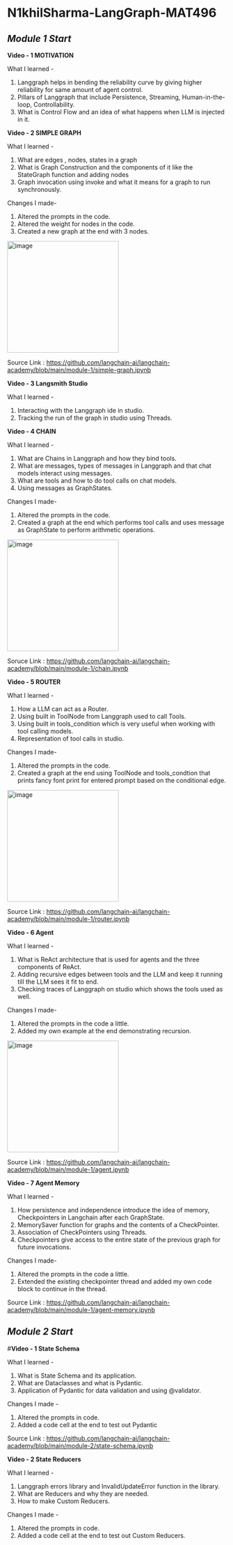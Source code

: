 # N1khilSharma-LangGraph-MAT496


## ***Module 1 Start***

**Video - 1  MOTIVATION**

What I learned - 

1. Langgraph helps in bending the reliability curve by giving higher reliability for same amount of agent control.
2. Pillars of Langgraph that include Persistence, Streaming, Human-in-the-loop, Controllability.
3. What is Control Flow and an idea of what happens when LLM is injected in it.



**Video - 2  SIMPLE GRAPH**

What I learned - 

1.	What are edges , nodes, states in a graph
2.	What is Graph Construction and the components of it like the StateGraph function and adding nodes
3.	Graph invocation using invoke and what it means for a graph to run synchronously.

Changes I made-
1.	Altered the prompts in the code.
2.	Altered the weight for nodes in the code.
3.	Created a new graph at the end with 3 nodes.


<img width="256" height="256" alt="image" src="https://github.com/user-attachments/assets/de2cf8dd-c602-4a37-a723-fe2165aaa62a" />

Source Link : https://github.com/langchain-ai/langchain-academy/blob/main/module-1/simple-graph.ipynb



**Video - 3  Langsmith Studio**

What I learned - 

1.	Interacting with the Langgraph ide in studio.
2.	Tracking the run of the graph in studio using Threads.



**Video - 4  CHAIN**

What I learned - 

1.	What are Chains in Langgraph and how they bind tools.
2.	What are messages, types of messages in Langgraph and that chat models interact using messages.
3.	What are tools and how to do tool calls on chat models. 
4.	Using messages as GraphStates.

Changes I made-
1.	Altered the prompts in the code.
2.	Created a graph at the end which performs tool calls and uses message as GraphState to perform arithmetic operations.

<img width="256" height="256" alt="image" src="https://github.com/user-attachments/assets/4d8ba0fa-4cc1-47e0-a022-50b9da5fdd08" />

Soruce Link : https://github.com/langchain-ai/langchain-academy/blob/main/module-1/chain.ipynb


**Video - 5  ROUTER**

What I learned - 
1.	How a LLM can act as a Router.
2.	Using built in ToolNode from Langgraph used to call Tools.
3.	Using built in tools_condition which is very useful when working with tool calling models.
4.	Representation of tool calls in studio.

Changes I made-
1.	Altered the prompts in the code.
2.	Created a graph at the end using ToolNode and tools_condtion that prints fancy font print for entered prompt based on the conditional edge.

<img width="256" height="256" alt="image" src="https://github.com/user-attachments/assets/fa0af8f1-2395-4bed-ba0f-a3f737e37fa7" />

Source Link : https://github.com/langchain-ai/langchain-academy/blob/main/module-1/router.ipynb



**Video - 6  Agent**

What I learned - 
1.	What is ReAct architecture that is used for agents and the three components of ReAct.
2.	Adding recursive edges between tools and the LLM and keep it running till the LLM sees it fit to end.
3.	Checking traces of Langgraph on studio which shows the tools used as well.
   
Changes I made-
1.	Altered the prompts in the code a little.
2.	Added my own example at the end demonstrating recursion.

<img width="256" height="256" alt="image" src="https://github.com/user-attachments/assets/02706cf5-6dd4-44fc-9afc-b162c29b0556" />


Source Link : https://github.com/langchain-ai/langchain-academy/blob/main/module-1/agent.ipynb




**Video - 7  Agent Memory**

What I learned - 
1.	How persistence and independence introduce the idea of memory, Checkpointers in Langchain after each GraphState.
2.	MemorySaver function for graphs and the contents of a CheckPointer.
3.	Association of CheckPointers using Threads.
4.	Checkpointers give access to the entire state of the previous graph for future invocations.
   
Changes I made-
1.	Altered the prompts in the code a little.
2.	Extended the existing checkpointer thread and added my own code block to continue in the thread.



Source Link : https://github.com/langchain-ai/langchain-academy/blob/main/module-1/agent-memory.ipynb



## ***Module 2 Start***

#**Video - 1  State Schema**

What I learned - 
1. What is State Schema and its application.
2. What are Dataclasses and what is Pydantic.
3. Application of Pydantic for data validation and using @validator.

Changes I made - 
1. Altered the prompts in code.
2. Added a code cell at the end to test out Pydantic

Source Link : https://github.com/langchain-ai/langchain-academy/blob/main/module-2/state-schema.ipynb


**Video - 2  State Reducers**

What I learned -
1. Langgraph errors library and InvalidUpdateError function in the library.
2. What are Reducers and why they are needed.
3. How to make Custom Reducers.

Changes I made - 
1. Altered the prompts in code.
2. Added a code cell at the end to test out Custom Reducers.
















